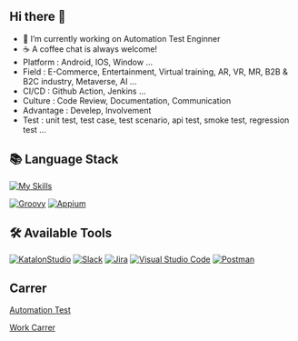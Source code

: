 ## Hi there 👋
- 🔭 I’m currently working on Automation Test Enginner
- ☕️ A coffee chat is always welcome!
- Platform : Android, IOS, Window ...
- Field : E-Commerce, Entertainment, Virtual training, AR, VR, MR, B2B & B2C industry, Metaverse, AI ...
- CI/CD : Github Action, Jenkins ...
- Culture : Code Review, Documentation, Communication
- Advantage : Develep, Involvement
- Test : unit test, test case, test scenario, api test, smoke test, regression test ...

## 📚 Language Stack
[![My Skills](https://skillicons.dev/icons?i=py,cs,java,selenium)](https://skillicons.dev)

[![Groovy](https://img.shields.io/badge/-Groovy-5e97b6?style=for-the-badge&logoColor=white)](https://groovy-lang.org/)
[![Appium](https://img.shields.io/badge/-Appium-e73169?style=for-the-badge&logoColor=black)](https://appium.io/docs/en/latest/)

## 🛠️ Available Tools
[![KatalonStudio](https://img.shields.io/badge/-KatalonStudio-24C185?style=for-the-badge&logoColor=black)](https://katalon.com/)
[![Slack](https://img.shields.io/badge/Slack-4A154B?style=for-the-badge&logo=Slack&logoColor=white)](https://slack.com/intl/ko-kr)
[![Jira](https://img.shields.io/badge/Jira-0052CC?style=for-the-badge&logo=Jira&logoColor=white)](https://www.atlassian.com/ko/software/jira/guides/getting-started/introduction)
[![Visual Studio Code](https://img.shields.io/badge/VSCode-0078d7.svg?style=for-the-badge&logo=visual-studio-code&logoColor=white)](https://code.visualstudio.com/)
[![Postman](https://img.shields.io/badge/Postman-FF6C37?style=for-the-badge&logo=postman&logoColor=white)](https://www.postman.com/)

## Carrer
[Automation Test](https://github.com/yjbae-sqa/yjbae-sqa/issues/4)

[Work Carrer](https://github.com/yjbae-sqa/yjbae-sqa/issues/3)

